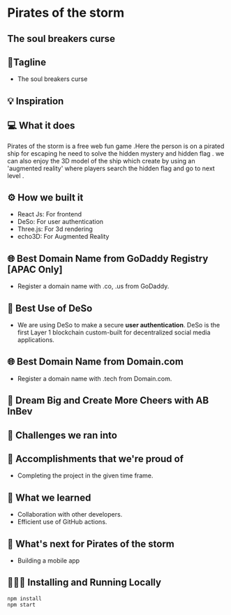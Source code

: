 # Pirates of the storm

## The soul breakers curse

## 📌Tagline

- The soul breakers curse

## 💡 Inspiration

## 💻 What it does
Pirates of the storm is a free web fun game .Here  the person  is on a pirated ship for escaping he need to solve the  hidden mystery and   hidden flag . we can also enjoy  the 3D model of the ship  which create by using an 'augmented reality' where players search the hidden flag and go to next level .
## ⚙️ How we built it

- React Js: For frontend
- DeSo: For user authentication
- Three.js: For 3d rendering
- echo3D: For Augmented Reality

## 🌐 Best Domain Name from GoDaddy Registry [APAC Only]

- Register a domain name with .co, .us from GoDaddy.

## 🔐 Best Use of DeSo

- We are using DeSo to make a secure **user authentication**. DeSo is the first Layer 1 blockchain custom-built for decentralized social media applications.

## 🌐 Best Domain Name from Domain.com

- Register a domain name with .tech from Domain.com.

## 🍻 Dream Big and Create More Cheers with AB InBev

## 🧠 Challenges we ran into

## 🏅 Accomplishments that we're proud of

- Completing the project in the given time frame.

## 📖 What we learned

- Collaboration with other developers.
- Efficient use of GitHub actions.

## 🚀 What's next for Pirates of the storm

- Building a mobile app

## 🏃🏻‍♂️ Installing and Running Locally

```
npm install
npm start
```
